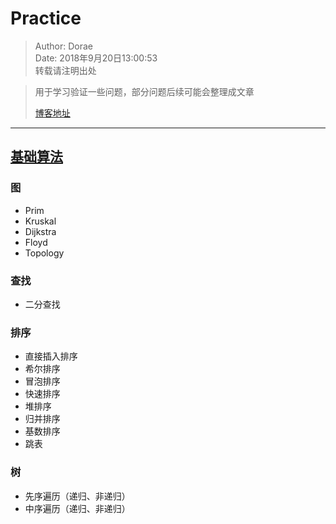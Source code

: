 # Practice
> Author: Dorae  
> Date: 2018年9月20日13:00:53  
> 转载请注明出处

> 用于学习验证一些问题，部分问题后续可能会整理成文章
> 
> [博客地址](http://www.cnblogs.com/Dorae/)

----

## [基础算法](./practice/src/main/java/com/nsb/practice/algorithm)

### 图

* Prim
* Kruskal
* Dijkstra
* Floyd
* Topology

### 查找

* 二分查找

### 排序

* 直接插入排序
* 希尔排序
* 冒泡排序
* 快速排序
* 堆排序
* 归并排序
* 基数排序
* 跳表

### 树

* 先序遍历（递归、非递归）
* 中序遍历（递归、非递归）